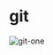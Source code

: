 # git

![git-one](https://github.com/Merna-055/git/assets/84996411/270bd792-cb1d-45f1-9157-ffc96abdaa5c)
